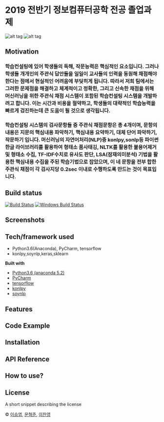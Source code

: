 # 2019 전반기 정보컴퓨터공학 전공 졸업과제
![alt tag](https://raw.githubusercontent.com/Seungyeup/graduation-project/master/home/share/img/sub/포스터.jpg)
![alt tag](https://raw.githubusercontent.com/Seungyeup/graduation-project/master/home/share/img/sub/0101_img01.jpg)

## Motivation
###  학습컨설팅에 있어 학생들의 독해, 작문능력은 핵심적인 요소입니다. 그러나 학생들 개개인의 주관식 답안들을 일일이 교사들의 인력을 동원해 채점해야 한다는 점에서 현실적인 어려움에 부딪히게 됩니다. 따라서 저희 팀에서는 그러한 문제점을 해결하고 체계적이고 정확한, 그리고 신속한 채점을 위해 머신러닝을 위한 주관식 채점 시스템이 포함된 학습컨설팅 시스템을 개발하려고 합니다. 이는 시간과 비용을 절약하고, 학생들의 대략적인 학습능력을 빠르게 검진하는데 큰 도움이 될 것으로 생각됩니다.<br>
###   학습컨설팅 시스템의 검사문항들 중 주관식 채점문항은 총 4개이며, 문항의 내용은 지문의 핵심내용 파악하기, 핵심내용 요약하기, 대체 단어 파악하기, 작문하기 입니다. 머신러닝의 자연어처리(NLP)중 konlpy,sonlp등 파이썬 한글 라이브러리를 활용하여 형태소 품사태깅, NLTK를 활용한 불용어제거 및 형태소 수집, TF-IDF수치로 유사도 판단, LSA(잠재의미분석) 기법을 활용한 핵심내용 수집을 주된 학습기법으로 잡았으며, 이 네 문항을 전부 합한 주관식 채점이 각 검사지당 0.2sec 이내로 수행하도록 만드는 것이 목표입니다. 


## Build status
[![Build Status](https://travis-ci.org/akashnimare/foco.svg?branch=master)](https://travis-ci.org/akashnimare/foco)
[![Windows Build Status](https://ci.appveyor.com/api/projects/status/github/akashnimare/foco?branch=master&svg=true)](https://ci.appveyor.com/project/akashnimare/foco/branch/master)

 
## Screenshots

## Tech/framework used
  - Python3.6(Anaconda), PyCharm, tensorflow
  - konlpy,soynlp,keras,sklearn

<b>Built with</b>
- [Python3.6 (anaconda 5.2)](https://www.anaconda.com/)
- [PyCharm](https://www.jetbrains.com/pycharm/)
- [tensorflow](https://www.tensorflow.org/)
- [konlpy](https://konlpy-ko.readthedocs.io/ko/v0.4.3/)
- [soynlp](https://github.com/lovit/soynlp)

## Features

## Code Example

## Installation

## API Reference

## How to use?

## License
A short snippet describing the license

 © [이승엽](https://github.com/Seungyeup), [문혁준](https://github.com/mhj6972), [이찬영](https://github.com/cammm988)

